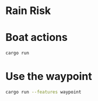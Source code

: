 # Rain Risk

# Boat actions

```sh
cargo run
```

# Use the waypoint

```sh
cargo run --features waypoint
```
